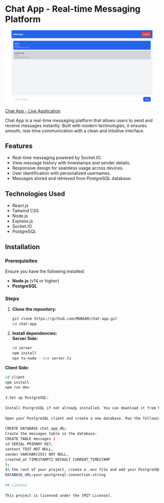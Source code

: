 # Chat App - Real-time Messaging Platform

![Chat App Logo](./chat-app-logo.png)

[Chat App - Live Application](https://your-live-chat-app-link.com/)

Chat App is a real-time messaging platform that allows users to send and receive messages instantly. Built with modern technologies, it ensures smooth, real-time communication with a clean and intuitive interface.

## Features

- Real-time messaging powered by Socket.IO.
- View message history with timestamps and sender details.
- Responsive design for seamless usage across devices.
- User identification with personalized usernames.
- Messages stored and retrieved from PostgreSQL database.

## Technologies Used

- React.js
- Tailwind CSS
- Node.js
- Express.js
- Socket.IO
- PostgreSQL

## Installation

### Prerequisites
Ensure you have the following installed:
- **Node.js** (v14 or higher)
- **PostgreSQL**

### Steps

1. **Clone the repository:**
   ```bash
   git clone https://github.com/M0BEAM/chat-app.git
   cd chat-app
2. **Install dependencies:**  
**Server Side:** 
   ```bash
   cd server
   npm install
   npx ts-node --esm server.ts
**Client Side:** 
   ```bash
   cd client
   npm install
   npm run dev

3.Set up PostgreSQL:

Install PostgreSQL if not already installed. You can download it from here.

Open your PostgreSQL client and create a new database. Run the following command in your PostgreSQL shell:

   CREATE DATABASE chat_app_db;
Create the messages table in the database:
CREATE TABLE messages (
  id SERIAL PRIMARY KEY,
  content TEXT NOT NULL,
  sender VARCHAR(255) NOT NULL,
  created_at TIMESTAMPTZ DEFAULT CURRENT_TIMESTAMP
);
In the root of your project, create a .env file and add your PostgreSQL connection string like so:
DATABASE_URL=your-postgresql-connection-string

## License

This project is licensed under the [MIT License].
